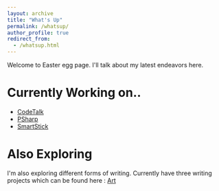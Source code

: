 ```yaml
---
layout: archive
title: "What's Up"
permalink: /whatsup/
author_profile: true
redirect_from:
  - /whatsup.html
---
```


Welcome to Easter egg page. I'll talk about my latest endeavors here.

Currently Working on..
====

* [CodeTalk](https://priyan.info/codetalk)
* [PSharp](https://piyan.info/PSharp)
* [SmartStick](https://priyan.info/SmartStick)

Also Exploring
====

I'm also exploring different forms of writing. Currently have three writing projects which can be found here : [Art](https://priyan.info/art)